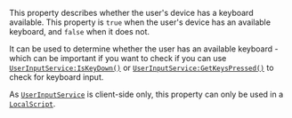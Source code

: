 This property describes whether the user's device has a keyboard
available. This property is `true` when the user's device has an available
keyboard, and `false` when it does not.

It can be used to determine whether the user has an available keyboard -
which can be important if you want to check if you can use
[`UserInputService:IsKeyDown()`](https://create.roblox.com/docs/reference/engine/classes/UserInputService#IsKeyDown) or
[`UserInputService:GetKeysPressed()`](https://create.roblox.com/docs/reference/engine/classes/UserInputService#GetKeysPressed) to check for keyboard input.

As [`UserInputService`](https://create.roblox.com/docs/reference/engine/classes/UserInputService) is client-side only, this property can only be
used in a [`LocalScript`](https://create.roblox.com/docs/reference/engine/classes/LocalScript).